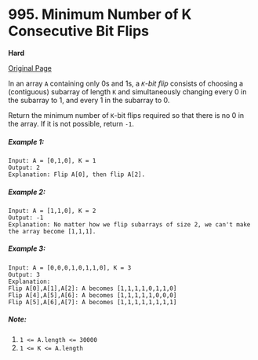 # 995. Minimum Number of K Consecutive Bit Flips

**Hard**

[Original Page](https://leetcode.com/problems/minimum-number-of-k-consecutive-bit-flips/)

In an array `A` containing only 0s and 1s, a _`K`-bit flip_ consists of choosing a (contiguous) subarray of length `K` and simultaneously changing every 0 in the subarray to 1, and every 1 in the subarray to 0.

Return the minimum number of `K`-bit flips required so that there is no 0 in the array.  If it is not possible, return `-1`.

##### Example 1:
```
Input: A = [0,1,0], K = 1
Output: 2
Explanation: Flip A[0], then flip A[2].
```

##### Example 2:
```
Input: A = [1,1,0], K = 2
Output: -1
Explanation: No matter how we flip subarrays of size 2, we can't make the array become [1,1,1].
```

##### Example 3:
```
Input: A = [0,0,0,1,0,1,1,0], K = 3
Output: 3
Explanation:
Flip A[0],A[1],A[2]: A becomes [1,1,1,1,0,1,1,0]
Flip A[4],A[5],A[6]: A becomes [1,1,1,1,1,0,0,0]
Flip A[5],A[6],A[7]: A becomes [1,1,1,1,1,1,1,1]
```

##### Note:
1. `1 <= A.length <= 30000`
2. `1 <= K <= A.length`
